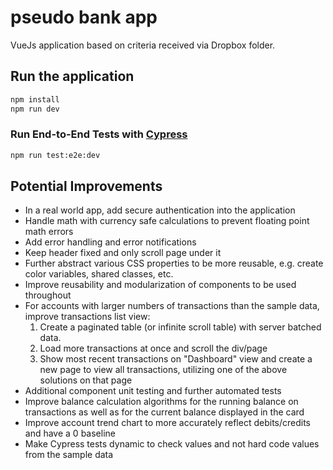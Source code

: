 # pseudo bank app

VueJs application based on criteria received via Dropbox folder.

## Run the application

```sh
npm install
npm run dev
```

### Run End-to-End Tests with [Cypress](https://www.cypress.io/)

```sh
npm run test:e2e:dev
```

## Potential Improvements
- In a real world app, add secure authentication into the application
- Handle math with currency safe calculations to prevent floating point math errors
- Add error handling and error notifications
- Keep header fixed and only scroll page under it
- Further abstract various CSS properties to be more reusable, e.g. create color variables, shared classes, etc.
- Improve reusability and modularization of components to be used throughout
- For accounts with larger numbers of transactions than the sample data, improve transactions list view:
    1. Create a paginated table (or infinite scroll table) with server batched data.
    2. Load more transactions at once and scroll the div/page
    3. Show most recent transactions on "Dashboard" view and create a new page to view all transactions, utilizing one of the above solutions on that page
- Additional component unit testing and further automated tests
- Improve balance calculation algorithms for the running balance on transactions as well as for the current balance displayed in the card
- Improve account trend chart to more accurately reflect debits/credits and have a 0 baseline
- Make Cypress tests dynamic to check values and not hard code values from the sample data
